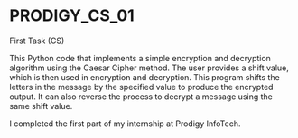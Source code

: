 # PRODIGY_CS_01
First Task (CS)

 This Python code that implements a simple encryption and decryption algorithm using the Caesar Cipher method. The user  provides a shift value, which is then used in encryption and decryption. This program  shifts the letters in the message by the specified value to produce the encrypted output. It can also reverse the process to decrypt a message using the same shift value.

I completed the first part  of my internship at Prodigy InfoTech.
